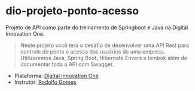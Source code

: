 # dio-projeto-ponto-acesso
Projeto de API como parte do treinamento de Springboot e Java na Digital Innovation One.

  > Neste projeto você terá o desafio de desenvolver uma API Rest para controle de ponto e acesso dos usuários de uma empresa. Utilizaremos Java, Spring Boot, Hibernate Envers e lombok além de documentar toda a API com Swagger.

  - Plataforma: [Digital Innovation One](https://digitalinnovation.one)
  - Instrutor: [Rodolfo Gomes](https://www.linkedin.com/in/rodolfo-gomes%F0%9F%91%A8%F0%9F%8F%BC%E2%80%8D%F0%9F%92%BB-90497b75/)
